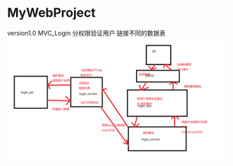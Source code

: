 # MyWebProject
version1.0 
MVC_Login
分权限验证用户
链接不同的数据表
![login_images](https://github.com/Young-3/MyProject_Data/blob/master/MyWebProjectLoginImages.png)
